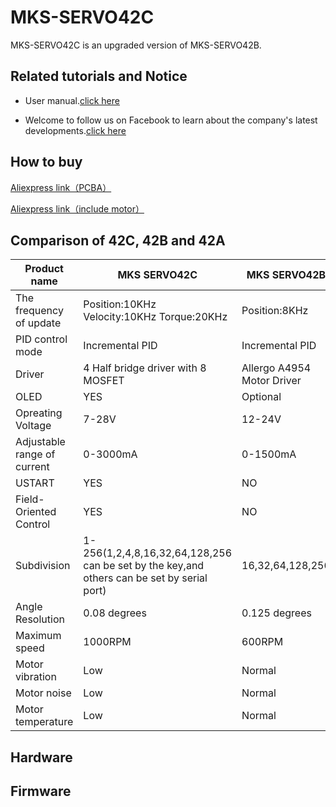 # MKS-SERVO42C 
MKS-SERVO42C is an upgraded version of MKS-SERVO42B.
## Related tutorials and Notice
* User manual.[click here](https://github.com/makerbase-mks/MKS-SERVO42C/wiki)

* Welcome to follow us on Facebook to learn about the company's latest developments.[click here](https://www.facebook.com/Makerbase.mks/)
## How to buy
[Aliexpress link（PCBA）](https://www.aliexpress.com/item/1005003340856835.html)

[Aliexpress link（include motor）](https://www.aliexpress.com/item/1005003341058386.html)
## Comparison of 42C, 42B and 42A
|Product name| MKS SERVO42C | MKS SERVO42B | MKS SERVO42A | 
|------------|--------------------|--------------------|--------------------|
|The frequency of update| Position:10KHz Velocity:10KHz Torque:20KHz| Position:8KHz| Position:5KHz|
|PID control mode| Incremental PID | Incremental PID | sPID/pPID/vPID,The default is sPID |
|Driver| 4 Half bridge driver with 8 MOSFET | Allergo A4954 Motor Driver | Allergo A4954 Motor Driver |
|OLED| YES | Optional | Optional |
|Opreating Voltage| 7-28V | 12-24V | 12-24V |
|Adjustable range of current| 0-3000mA | 0-1500mA | 0-2000mA |
|USTART| YES | NO | YES |
|Field-Oriented Control| YES | NO | NO|
|Subdivision| 1-256(1,2,4,8,16,32,64,128,256 can be set by the key,and others can be set by serial port) | 16,32,64,128,256 |16,32,64,128,256 |
|Angle Resolution| 0.08 degrees | 0.125 degrees | 0.125 degrees |
|Maximum speed| 1000RPM | 600RPM | 600RPM |
|Motor vibration| Low | Normal | Normal |
|Motor noise| Low | Normal | Normal |
|Motor temperature| Low | Normal | Normal |
## Hardware
## Firmware
